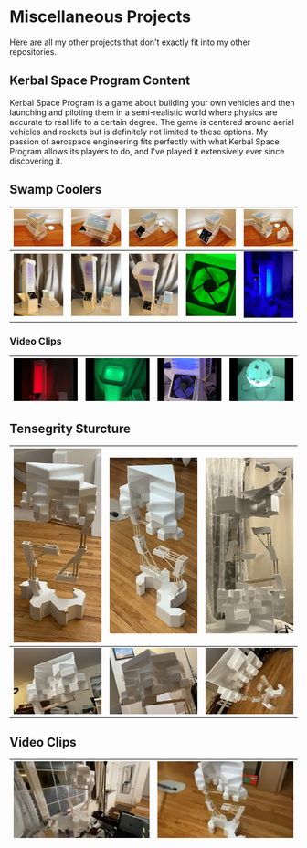 # Miscellaneous Projects

Here are all my other projects that don't exactly fit into my other repositories.

## Kerbal Space Program Content

Kerbal Space Program is a game about building your own vehicles and then launching and piloting them in a semi-realistic world where physics are accurate to real life to a certain degree. The game is centered around aerial vehicles and rockets but is definitely not limited to these options. My passion of aerospace engineering fits perfectly with what Kerbal Space Program allows its players to do, and I've played it extensively ever since discovering it. 

## Swamp Coolers

|<img src="supp/wf_01.jpg"> | <img src="supp/wf_02.jpg">| <img src="supp/wf_03.jpg">| <img src="supp/wf_04.jpg">| <img src="supp/wf_05.jpg">|
|-|-|-|-|-|
|<img src="supp/wf_06.jpg"> | <img src="supp/wf_07.jpg">| <img src="supp/wf_08.jpg">| <img src="supp/wf_09.jpg">| <img src="supp/wf_10.jpg">|


### Video Clips

|[![Watch the video](supp/vwf_01.jpg)](https://youtu.be/aYQfFc1lcD8)|[![Watch the video](supp/vwf_02.jpg)](https://youtu.be/G0ZddVAHZgs)|[![Watch the video](supp/vwf_03.jpg)](https://youtu.be/ZWiO0Y8Zp-U)|[![Watch the video](supp/vwf_04.jpg)](https://youtu.be/inNPbnepPYQ)|
|-|-|-|-|

## Tensegrity Sturcture

|<img src="supp/Ten_01.jpg"> | <img src="supp/Ten_02.jpg">| <img src="supp/Ten_03.jpg">|
|-|-|-|
| <img src="supp/Ten_04.jpg">|<img src="supp/Ten_05.jpg"> | <img src="supp/Ten_06.jpg">|

## Video Clips

|[![Watch the video](supp/vTen_01.jpg)](https://youtu.be/OYDT2g0q0Ps)|[![Watch the video](supp/vTen_02.jpg)](https://youtu.be/znane55kVFQ)|
|-|-|
